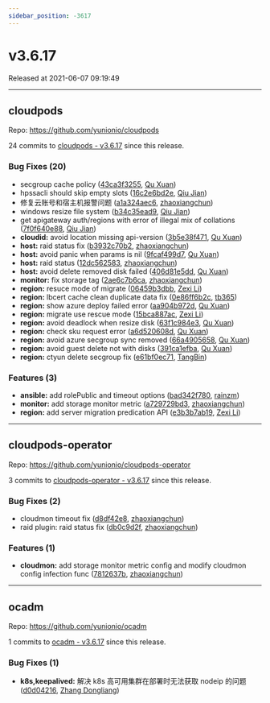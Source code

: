 ```yaml
---
sidebar_position: -3617
---
```


# v3.6.17

Released at 2021-06-07 09:19:49

-----

## cloudpods

Repo: https://github.com/yunionio/cloudpods

24 commits to [cloudpods - v3.6.17] since this release.

### Bug Fixes (20)
- secgroup cache policy ([43ca3f3255](https://github.com/yunionio/cloudpods/commit/43ca3f3255f19320e3075a2a37546ed7f8e9cc9d), [Qu Xuan](mailto:quxuan@yunionyun.com))
- hpssacli should skip empty slots ([16c2e6bd2e](https://github.com/yunionio/cloudpods/commit/16c2e6bd2eaee91b0b843e884ed2bd0c6b2e390a), [Qiu Jian](mailto:qiujian@yunionyun.com))
- 修复云账号和宿主机报警问题 ([a1a324aec6](https://github.com/yunionio/cloudpods/commit/a1a324aec625602821ba1f33cf739ce4ca95992a), [zhaoxiangchun](mailto:1422928955@qq.com))
- windows resize file system ([b34c35ead9](https://github.com/yunionio/cloudpods/commit/b34c35ead94019238a5bc3fefe9d12a8dd4a4c1d), [Qiu Jian](mailto:qiujian@yunionyun.com))
- get apigateway auth/regions with error of illegal mix of collations ([7f0f640e88](https://github.com/yunionio/cloudpods/commit/7f0f640e8839837d313498b9adeede726a24722a), [Qiu Jian](mailto:qiujian@yunionyun.com))
- **cloudid:** avoid location missing api-version ([3b5e38f471](https://github.com/yunionio/cloudpods/commit/3b5e38f47150b7b04c51a3637ef214dbf25a1ab7), [Qu Xuan](mailto:quxuan@yunionyun.com))
- **host:** raid status fix ([b3932c70b2](https://github.com/yunionio/cloudpods/commit/b3932c70b215783bb6eecbdb6b23185ea8d16550), [zhaoxiangchun](mailto:1422928955@qq.com))
- **host:** avoid panic when params is nil ([9fcaf499d7](https://github.com/yunionio/cloudpods/commit/9fcaf499d7e634949e1cc2751a2ff2f936b7a0bc), [Qu Xuan](mailto:quxuan@yunionyun.com))
- **host:** raid status ([12dc562583](https://github.com/yunionio/cloudpods/commit/12dc5625835311d462a76b5c26347afd752afae8), [zhaoxiangchun](mailto:1422928955@qq.com))
- **host:** avoid delete removed disk failed ([406d81e5dd](https://github.com/yunionio/cloudpods/commit/406d81e5ddcf8734ac121580d76ebc9335c0e651), [Qu Xuan](mailto:quxuan@yunionyun.com))
- **monitor:** fix storage tag ([2ae6c7b6ca](https://github.com/yunionio/cloudpods/commit/2ae6c7b6ca9ef9d9b62cb366ebb37d7ab63b484c), [zhaoxiangchun](mailto:1422928955@qq.com))
- **region:** resuce mode of migrate ([06459b3dbb](https://github.com/yunionio/cloudpods/commit/06459b3dbb5899d04bc757dc2e3c3c5cc0a0a98f), [Zexi Li](mailto:zexi.li@qq.com))
- **region:** lbcert cache clean duplicate data fix ([0e86ff6b2c](https://github.com/yunionio/cloudpods/commit/0e86ff6b2caac4c35029b435d7187c963caabb83), [tb365](mailto:tangbin@yunion.cn))
- **region:** show azure deploy failed error ([aa904b972d](https://github.com/yunionio/cloudpods/commit/aa904b972dc94dcc5e5240a59bb230ae3ead8583), [Qu Xuan](mailto:quxuan@yunionyun.com))
- **region:** migrate use rescue mode ([15bca887ac](https://github.com/yunionio/cloudpods/commit/15bca887accf79156ee42c1efcfb376e2cf760e6), [Zexi Li](mailto:zexi.li@qq.com))
- **region:** avoid deadlock when resize disk ([63f1c984e3](https://github.com/yunionio/cloudpods/commit/63f1c984e30a5844f0477c5a9aaca570ef70ecd3), [Qu Xuan](mailto:quxuan@yunionyun.com))
- **region:** check sku request error ([a6d520608d](https://github.com/yunionio/cloudpods/commit/a6d520608d53ef7e47455c62a315cc1cc69bd52d), [Qu Xuan](mailto:quxuan@yunionyun.com))
- **region:** avoid azure secgroup sync removed ([66a4905658](https://github.com/yunionio/cloudpods/commit/66a49056585cf04c6523b15fbce62d7671bdf80d), [Qu Xuan](mailto:quxuan@yunionyun.com))
- **region:** avoid guest delete not with disks ([391ca1efba](https://github.com/yunionio/cloudpods/commit/391ca1efba26295e7e66f67a4e3419b31101f447), [Qu Xuan](mailto:quxuan@yunionyun.com))
- **region:** ctyun delete secgroup fix ([e61bf0ec71](https://github.com/yunionio/cloudpods/commit/e61bf0ec714a43e75bbf74b381f987411815c0fa), [TangBin](mailto:tangbin@yunion.cn))

### Features (3)
- **ansible:** add rolePublic and timeout options ([bad342f780](https://github.com/yunionio/cloudpods/commit/bad342f780110f47b57e1dcfe45dcece7d9f17c2), [rainzm](mailto:mjoycarry@gmail.com))
- **monitor:** add storage monitor metric ([a729729bd3](https://github.com/yunionio/cloudpods/commit/a729729bd383098345b7fe423f8dbbb73c895788), [zhaoxiangchun](mailto:1422928955@qq.com))
- **region:** add server migration predication API ([e3b3b7ab19](https://github.com/yunionio/cloudpods/commit/e3b3b7ab190d5f0f47c057458fe0bfdd58f84b0a), [Zexi Li](mailto:zexi.li@qq.com))

[cloudpods - v3.6.17]: https://github.com/yunionio/cloudpods/compare/v3.6.16...v3.6.17
-----

## cloudpods-operator

Repo: https://github.com/yunionio/cloudpods-operator

3 commits to [cloudpods-operator - v3.6.17] since this release.

### Bug Fixes (2)
- cloudmon timeout fix ([d8df42e8](https://github.com/yunionio/cloudpods-operator/commit/d8df42e8371f15ab6d7089560f31b6a2a8a07d20), [zhaoxiangchun](mailto:1422928955@qq.com))
- raid plugin: raid status fix ([db0c9d2f](https://github.com/yunionio/cloudpods-operator/commit/db0c9d2fd10305b9ed353e3875ac361d1db95c82), [zhaoxiangchun](mailto:1422928955@qq.com))

### Features (1)
- **cloudmon:** add storage monitor metric config and modify cloudmon config infection func ([7812637b](https://github.com/yunionio/cloudpods-operator/commit/7812637bb7caa7161fe94d36d2bbeb09e1d696e1), [zhaoxiangchun](mailto:1422928955@qq.com))

[cloudpods-operator - v3.6.17]: https://github.com/yunionio/cloudpods-operator/compare/v3.6.16...v3.6.17
-----

## ocadm

Repo: https://github.com/yunionio/ocadm

1 commits to [ocadm - v3.6.17] since this release.

### Bug Fixes (1)
- **k8s,keepalived:** 解决 k8s 高可用集群在部署时无法获取 nodeip 的问题 ([d0d04216](https://github.com/yunionio/ocadm/commit/d0d042164b09faecada2ba23a6eb8db7a6ad6ea1), [Zhang Dongliang](mailto:zhangdongliang@yunion.cn))

[ocadm - v3.6.17]: https://github.com/yunionio/ocadm/compare/v3.6.16...v3.6.17
